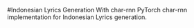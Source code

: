 #Indonesian Lyrics Generation With char-rnn
PyTorch char-rnn implementation for Indonesian Lyrics generation.
